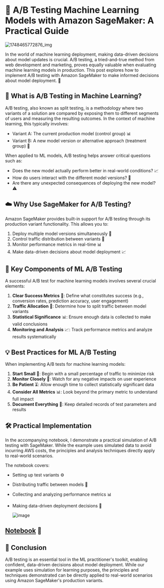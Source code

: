 # 🧪 A/B Testing Machine Learning Models with Amazon SageMaker: A Practical Guide


![1748465772876_img](https://github.com/user-attachments/assets/3b6cc37d-2fd9-4e6b-b1d2-32538e3ad8b2)

In the world of machine learning deployment, making data-driven decisions about model updates is crucial. A/B testing, a tried-and-true method from web development and marketing, proves equally valuable when evaluating machine learning models in production. This post explores how to implement A/B testing with Amazon SageMaker to make informed decisions about model deployment. 🚀

## 🤔 What is A/B Testing in Machine Learning?

A/B testing, also known as split testing, is a methodology where two variants of a solution are compared by exposing them to different segments of users and measuring the resulting outcomes. In the context of machine learning, this typically involves:

- Variant A: The current production model (control group) 📊
- Variant B: A new model version or alternative approach (treatment group) 🔄

When applied to ML models, A/B testing helps answer critical questions such as:
- Does the new model actually perform better in real-world conditions? 📈
- How do users interact with the different model versions? 👥
- Are there any unexpected consequences of deploying the new model? ⚠️

## ☁️ Why Use SageMaker for A/B Testing?

Amazon SageMaker provides built-in support for A/B testing through its production variant functionality. This allows you to:

1. Deploy multiple model versions simultaneously 🔄
2. Control traffic distribution between variants 🔀
3. Monitor performance metrics in real-time 📊
4. Make data-driven decisions about model deployment 📈

## 🔑 Key Components of ML A/B Testing

A successful A/B test for machine learning models involves several crucial elements:

1. **Clear Success Metrics** 🎯: Define what constitutes success (e.g., conversion rates, prediction accuracy, user engagement)
2. **Traffic Allocation** 🔀: Determine how to split traffic between model variants
3. **Statistical Significance** 📊: Ensure enough data is collected to make valid conclusions
4. **Monitoring and Analysis** 📈: Track performance metrics and analyze results systematically

## 💡 Best Practices for ML A/B Testing

When implementing A/B tests for machine learning models:

1. **Start Small** 🌱: Begin with a small percentage of traffic to minimize risk
2. **Monitor Closely** 👀: Watch for any negative impacts on user experience
3. **Be Patient** ⏳: Allow enough time to collect statistically significant data
4. **Consider All Metrics** 📊: Look beyond the primary metric to understand full impact
5. **Document Everything** 📝: Keep detailed records of test parameters and results

## 🛠️ Practical Implementation

In the accompanying notebook, I demonstrate a practical simulation of A/B testing with SageMaker. While the example uses simulated data to avoid incurring AWS costs, the principles and analysis techniques directly apply to real-world scenarios.

The notebook covers:
- Setting up test variants ⚙️
- Distributing traffic between models 🔀
- Collecting and analyzing performance metrics 📊
- Making data-driven deployment decisions 🎯

  ![image](https://github.com/user-attachments/assets/8d96bfc4-6f5f-48eb-a899-9bc9edab4226)


## [Notebook](https://github.com/ava11235/ml/blob/main/ab-testing-for-ml.ipynb) 📓

## 🎯 Conclusion

A/B testing is an essential tool in the ML practitioner's toolkit, enabling confident, data-driven decisions about model deployment. While our example uses simulation for learning purposes, the principles and techniques demonstrated can be directly applied to real-world scenarios using Amazon SageMaker's production variants.

